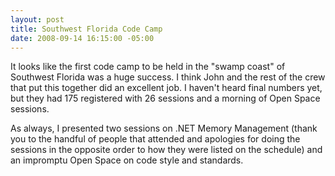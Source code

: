 ```yaml
---
layout: post
title: Southwest Florida Code Camp
date: 2008-09-14 16:15:00 -05:00
---
```


It looks like the first code camp to be held in the "swamp coast" of Southwest Florida was a huge success. I think John and the rest of the crew that put this together did an excellent job. I haven't heard final numbers yet, but they had 175 registered with 26 sessions and a morning of Open Space sessions.

As always, I presented two sessions on .NET Memory Management (thank you to the handful of people that attended and apologies for doing the sessions in the opposite order to how they were listed on the schedule) and an impromptu Open Space on code style and standards.

 